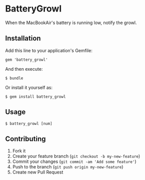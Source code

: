 # BatteryGrowl

When the MacBookAir's battery is running low, notify the growl.

## Installation

Add this line to your application's Gemfile:

    gem 'battery_growl'

And then execute:

    $ bundle

Or install it yourself as:

    $ gem install battery_growl

## Usage

    $ battery_growl [num]

## Contributing

1. Fork it
2. Create your feature branch (`git checkout -b my-new-feature`)
3. Commit your changes (`git commit -am 'Add some feature'`)
4. Push to the branch (`git push origin my-new-feature`)
5. Create new Pull Request
